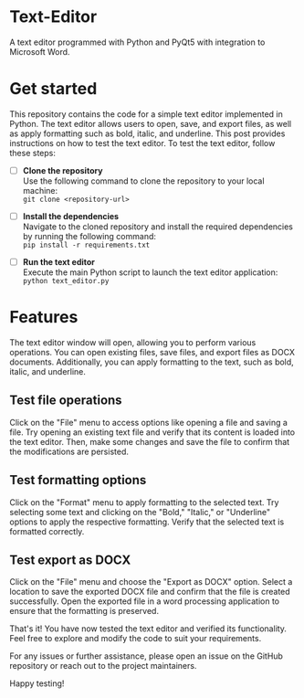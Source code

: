 # Text-Editor
A text editor programmed with Python and PyQt5 with integration to Microsoft Word.
# Get started
This repository contains the code for a simple text editor implemented in Python. The text editor allows users to open, save, and export files, as well as apply formatting such as bold, italic, and underline. This post provides instructions on how to test the text editor.
To test the text editor, follow these steps:
- [ ] **Clone the repository**
      <br> Use the following command to clone the repository to your local machine: <br>
    ```git clone <repository-url>```
- [ ] **Install the dependencies** <br>
      Navigate to the cloned repository and install the required dependencies by running the following command: <br>
```pip install -r requirements.txt```

- [ ] **Run the text editor**<br>
      Execute the main Python script to launch the text editor application:
      ```python text_editor.py```
      
# Features
The text editor window will open, allowing you to perform various operations. You can open existing files, save files, and export files as DOCX documents. Additionally, you can apply formatting to the text, such as bold, italic, and underline.

## Test file operations
Click on the "File" menu to access options like opening a file and saving a file. Try opening an existing text file and verify that its content is loaded into the text editor. Then, make some changes and save the file to confirm that the modifications are persisted.

## Test formatting options
Click on the "Format" menu to apply formatting to the selected text. Try selecting some text and clicking on the "Bold," "Italic," or "Underline" options to apply the respective formatting. Verify that the selected text is formatted correctly.

## Test export as DOCX
Click on the "File" menu and choose the "Export as DOCX" option. Select a location to save the exported DOCX file and confirm that the file is created successfully. Open the exported file in a word processing application to ensure that the formatting is preserved.

That's it! You have now tested the text editor and verified its functionality. Feel free to explore and modify the code to suit your requirements.

For any issues or further assistance, please open an issue on the GitHub repository or reach out to the project maintainers.

Happy testing!


